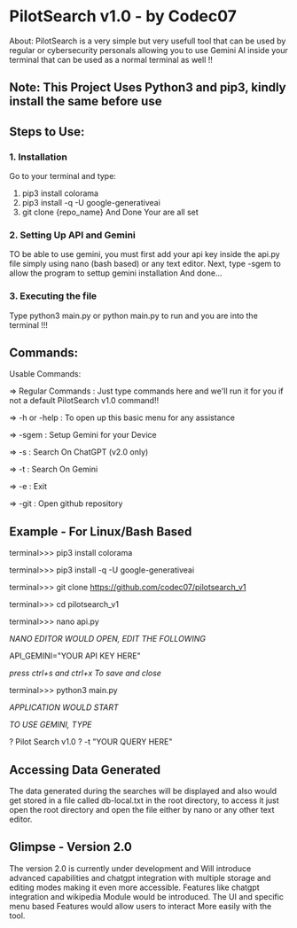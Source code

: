 # PilotSearch v1.0 - by Codec07

About: PilotSearch is a very simple but very usefull tool that can be used by regular or cybersecurity personals allowing you to use Gemini AI inside your terminal that can be used as a normal terminal as well !!

## Note: This Project Uses Python3 and pip3, kindly install the same before use


## Steps to Use:

### 1. Installation
Go to your terminal and type: 
1. pip3 install colorama
2. pip3 install -q -U google-generativeai
3. git clone {repo_name}
And Done Your are all set

### 2. Setting Up API and Gemini
TO be able to use gemini, you must first add your api key inside the api.py file simply using nano (bash based) or any text editor.
Next, type -sgem to allow the program to settup gemini installation
And done...

### 3. Executing the file
Type python3 main.py or python main.py to run and you are into the terminal !!!

## Commands:

Usable Commands:

=> Regular Commands : Just type commands here and we'll run it for you if not a default PilotSearch v1.0 command!!

=> -h or -help : To open up this basic menu for any assistance

=> -sgem : Setup Gemini for your Device

=> -s : Search On ChatGPT (v2.0 only)

=> -t : Search On Gemini

=> -e : Exit

=> -git : Open github repository

## Example - For Linux/Bash Based

terminal>>> pip3 install colorama

terminal>>> pip3 install -q -U google-generativeai

terminal>>> git clone https://github.com/codec07/pilotsearch_v1

terminal>>> cd pilotsearch_v1

terminal>>> nano api.py

*NANO EDITOR WOULD OPEN, EDIT THE FOLLOWING*

API_GEMINI="YOUR API KEY HERE"

*press ctrl+s and ctrl+x To save and close*

terminal>>> python3 main.py

*APPLICATION WOULD START*

*TO USE GEMINI, TYPE*

? Pilot Search v1.0 ? -t "YOUR QUERY HERE"

## Accessing Data Generated

The data generated during the searches will be displayed and also would get stored in a file called db-local.txt in the root directory, to access it just open the root directory and open the file either by nano or any other text editor.

## Glimpse - Version 2.0

The version 2.0 is currently under development and Will introduce advanced capabilities and chatgpt integration with multiple storage and editing modes making it even more accessible. Features like chatgpt integration and wikipedia Module would be introduced. The UI and specific menu based Features would allow users to interact More easily with the tool.
